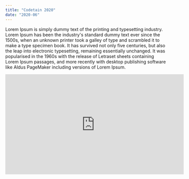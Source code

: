 ```yaml
---
title: "Codetain 2020"
date: "2020-06"
---
```


Lorem Ipsum is simply dummy text of the printing and typesetting industry. Lorem Ipsum has been the industry's standard dummy text ever since the 1500s, when an unknown printer took a galley of type and scrambled it to make a type specimen book. It has survived not only five centuries, but also the leap into electronic typesetting, remaining essentially unchanged. It was popularised in the 1960s with the release of Letraset sheets containing Lorem Ipsum passages, and more recently with desktop publishing software like Aldus PageMaker including versions of Lorem Ipsum.
<iframe width="560" height="315" src="https://www.youtube.com/embed/4SZl1r2O_bY" frameborder="0" allowfullscreen></iframe>